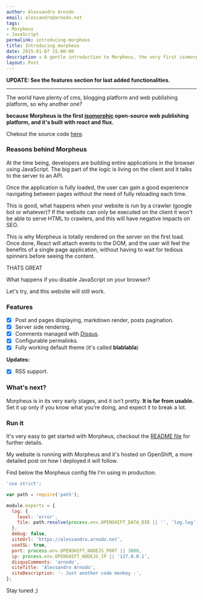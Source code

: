 ```yaml
---
author: Alessandro Arnodo
email: alessandro@arnodo.net
tags:
- Morpheus
- JavaScript
permalink: introducing-morpheus
title: Introducing morpheus
date: 2015-01-07 15:00:00
description : A gentle introduction to Morpheus, the very first isomorphic web publishing platform
layout: Post
---
```


**UPDATE: See the features section for last added functionalities.**
___

The world have plenty of cms, blogging platform and web publishing platform, so why another one?

**because Morpheus is the first [isomorphic](http://nerds.airbnb.com/isomorphic-javascript-future-web-apps/) open-source web publishing platform, and it's built with react and flux.**

Chekout the source code [here](https://github.com/vesparny/morpheus).

### Reasons behind Morpheus

At the time being, developers are building entire applications in the browser using JavaScript. The big part of the logic is living on the client and it talks to the server to an API.

Once the application is fully loaded, the user can gain a good experience navigating between pages without the need of fully reloading each time.

This is good, what happens when your website is run by a crawler (google bot or whatever)? If the website can only be executed on the client it won't be able to serve HTML to crawlers, and this will have negative impacts on SEO.

This is why Morpheus is totally rendered on the server on the first load. Once done, React will attach events to the DOM, and the user will feel the benefits of a single page application, without having to wait for tedious spinners before seeing the content.

THATS GREAT

What happens if you disable JavaScript on your browser?

Let's try, and this website will still work.

### Features

- [x] Post and pages displaying, markdown render, posts pagination.
- [x] Server side rendering.
- [x] Comments managed with [Disqus](https://disqus.com/).
- [x] Configurable permalinks.
- [x] Fully working default theme (it's called **blablabla**)

**Updates:**

- [x] RSS support.



### What's next?

Morpheus is in its very early stages, and it isn’t pretty. **It is far from usable.** Set it up only if you know what you’re doing, and expect it to break a lot.

### Run it

It's very easy to get started with Morpheus, checkout the [README file](https://github.com/vesparny/morpheus#readme) for further details.

My website is running with Morpheus and it's hosted on OpenShift, a more detailed post on how I deployed it will follow.

Find below the Morpheus config file I'm using in production.

```javascript
'use strict';

var path = require('path');

module.exports = {
  log: {
    level: 'error',
    file: path.resolve(process.env.OPENSHIFT_DATA_DIR || '', 'log.log'),
  },
  debug: false,
  siteUrl: 'https://alessandro.arnodo.net',
  useSSL: true,
  port: process.env.OPENSHIFT_NODEJS_PORT || 3000,
  ip: process.env.OPENSHIFT_NODEJS_IP || '127.0.0.1',
  disqusComments: 'arnodo',
  siteTitle: 'Alessandro Arnodo',
  siteDescription: '- Just another code monkey -',
};
```

Stay tuned ;)
